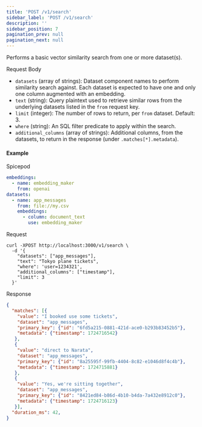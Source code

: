 ```yaml
---
title: 'POST /v1/search'
sidebar_label: 'POST /v1/search'
description: ''
sidebar_position: 7
pagination_prev: null
pagination_next: null
---
```


Performs a basic vector similarity search from one or more dataset(s). 

Request Body
 - `datasets` (array of strings): Dataset component names to perform similarity search against. Each dataset is expected to have one and only one column augmented with an embedding. 
 - `text` (string): Query plaintext used to retrieve similar rows from the underlying datasets listed in the `from` request key.
 - `limit` (integer): The number of rows to return, per `from` dataset. Default: 3.
 - `where` (string): An SQL filter predicate to apply within the search.
 - `additional_columns` (array of strings): Additional columns, from the datasets, to return in the response (under `.matches[*].metadata`).
 
#### Example

Spicepod
```yaml
embeddings:
  - name: embedding_maker
    from: openai
datasets:
  - name: app_messages
    from: file://my.csv
    embeddings:
      - column: document_text
        use: embedding_maker
```

Request
```shell
curl -XPOST http://localhost:3000/v1/search \
  -d '{
    "datasets": ["app_messages"],
    "text": "Tokyo plane tickets",
    "where": 'user=1234321',
    "additional_columns": ["timestamp"],
    "limit": 3
  }'
```

Response
```json
{
  "matches": [{
    "value": "I booked use some tickets",
    "dataset": "app_messages",
    "primary_key": {"id": "6fd5a215-0881-421d-ace0-b293b83452b5"},
    "metadata": {"timestamp": 1724716542}
   },
   {
    "value": "direct to Narata",
    "dataset": "app_messages",
    "primary_key": {"id": "8a25595f-99fb-4404-8c82-e1046d8f4c4b"},
    "metadata": {"timestamp": 1724715881}
   },
   {
    "value": "Yes, we're sitting together",
    "dataset": "app_messages",
    "primary_key": {"id": "8421ed84-b86d-4b10-b4da-7a432e8912c0"},
    "metadata": {"timestamp": 1724716123}
   }],
  "duration_ms": 42,
}
```
